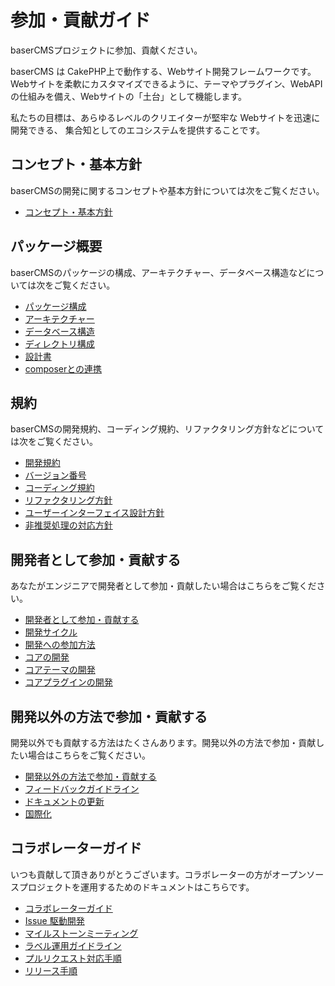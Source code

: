 # 参加・貢献ガイド

baserCMSプロジェクトに参加、貢献ください。

baserCMS は CakePHP上で動作する、Webサイト開発フレームワークです。Webサイトを柔軟にカスタマイズできるように、テーマやプラグイン、WebAPIの仕組みを備え、Webサイトの「土台」として機能します。

私たちの目標は、あらゆるレベルのクリエイターが堅牢な Webサイトを迅速に開発できる、 集合知としてのエコシステムを提供することです。

## コンセプト・基本方針
baserCMSの開発に関するコンセプトや基本方針については次をご覧ください。

- [コンセプト・基本方針](./policy)

## パッケージ概要
baserCMSのパッケージの構成、アーキテクチャー、データベース構造などについては次をご覧ください。

- [パッケージ構成](../package/)
- [アーキテクチャー](../package/architecture)
- [データベース構造](../package/database)
- [ディレクトリ構成](../package/directory_structure)
- [設計書](../package/specification/)
- [composerとの連携](../package/composer)

## 規約
baserCMSの開発規約、コーディング規約、リファクタリング方針などについては次をご覧ください。
- [開発規約](../terms/)
- [バージョン番号](../terms/version)
- [コーディング規約](../terms/coding)
- [リファクタリング方針](../terms/refactoring)
- [ユーザーインターフェイス設計方針](../terms/user_interface_design)
- [非推奨処理の対応方針](../terms/deprecated)

## 開発者として参加・貢献する
あなたがエンジニアで開発者として参加・貢献したい場合はこちらをご覧ください。

- [開発者として参加・貢献する](../contribution_developer/)
- [開発サイクル](../contribution_developer/cycle)
- [開発への参加方法](../contribution_developer/participation)
- [コアの開発](../core/)
- [コアテーマの開発](../core_theme/index)
- [コアプラグインの開発](../core_plugin/index)

## 開発以外の方法で参加・貢献する
開発以外でも貢献する方法はたくさんあります。開発以外の方法で参加・貢献したい場合はこちらをご覧ください。

- [開発以外の方法で参加・貢献する](../contribution_etc/)
- [フィードバックガイドライン](../contribution_etc/feedback)
- [ドキュメントの更新](../doc_writing/)
- [国際化](../i18n/)

## コラボレーターガイド
いつも貢献して頂きありがとうございます。コラボレーターの方がオープンソースプロジェクトを運用するためのドキュメントはこちらです。

- [コラボレーターガイド](../collaborator/)
- [Issue 駆動開発](../collaborator/issue_driven)
- [マイルストーンミーティング](../collaborator/milestone_meeting)
- [ラベル運用ガイドライン](../collaborator/label_operation)
- [プルリクエスト対応手順](../collaborator/pull_request)
- [リリース手順](../collaborator/release)

